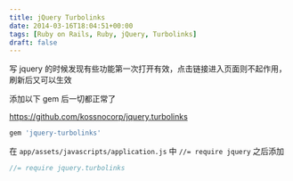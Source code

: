 ```yaml
---
title: jQuery Turbolinks
date: 2014-03-16T18:04:51+00:00
tags: [Ruby on Rails, Ruby, jQuery, Turbolinks]
draft: false
---
```


写 jquery 的时候发现有些功能第一次打开有效，点击链接进入页面则不起作用，刷新后又可以生效

添加以下 gem 后一切都正常了

<https://github.com/kossnocorp/jquery.turbolinks>


```ruby
gem 'jquery-turbolinks'
```



在 `app/assets/javascripts/application.js` 中 `//= require jquery` 之后添加


```javascript
//= require jquery.turbolinks
```
